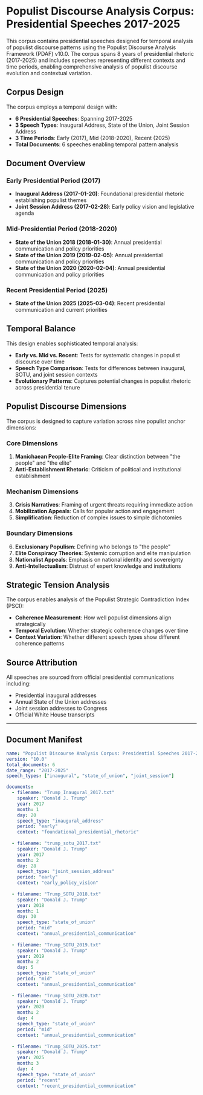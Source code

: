 # Populist Discourse Analysis Corpus: Presidential Speeches 2017-2025

This corpus contains presidential speeches designed for temporal analysis of populist discourse patterns using the Populist Discourse Analysis Framework (PDAF) v10.0. The corpus spans 8 years of presidential rhetoric (2017-2025) and includes speeches representing different contexts and time periods, enabling comprehensive analysis of populist discourse evolution and contextual variation.

## Corpus Design

The corpus employs a temporal design with:
- **6 Presidential Speeches**: Spanning 2017-2025
- **3 Speech Types**: Inaugural Address, State of the Union, Joint Session Address
- **3 Time Periods**: Early (2017), Mid (2018-2020), Recent (2025)
- **Total Documents**: 6 speeches enabling temporal pattern analysis

## Document Overview

### Early Presidential Period (2017)
- **Inaugural Address (2017-01-20)**: Foundational presidential rhetoric establishing populist themes
- **Joint Session Address (2017-02-28)**: Early policy vision and legislative agenda

### Mid-Presidential Period (2018-2020)
- **State of the Union 2018 (2018-01-30)**: Annual presidential communication and policy priorities
- **State of the Union 2019 (2019-02-05)**: Annual presidential communication and policy priorities
- **State of the Union 2020 (2020-02-04)**: Annual presidential communication and policy priorities

### Recent Presidential Period (2025)
- **State of the Union 2025 (2025-03-04)**: Recent presidential communication and current priorities

## Temporal Balance

This design enables sophisticated temporal analysis:
- **Early vs. Mid vs. Recent**: Tests for systematic changes in populist discourse over time
- **Speech Type Comparison**: Tests for differences between inaugural, SOTU, and joint session contexts
- **Evolutionary Patterns**: Captures potential changes in populist rhetoric across presidential tenure

## Populist Discourse Dimensions

The corpus is designed to capture variation across nine populist anchor dimensions:

### Core Dimensions
1. **Manichaean People-Elite Framing**: Clear distinction between "the people" and "the elite"
2. **Anti-Establishment Rhetoric**: Criticism of political and institutional establishment

### Mechanism Dimensions
3. **Crisis Narratives**: Framing of urgent threats requiring immediate action
4. **Mobilization Appeals**: Calls for popular action and engagement
5. **Simplification**: Reduction of complex issues to simple dichotomies

### Boundary Dimensions
6. **Exclusionary Populism**: Defining who belongs to "the people"
7. **Elite Conspiracy Theories**: Systemic corruption and elite manipulation
8. **Nationalist Appeals**: Emphasis on national identity and sovereignty
9. **Anti-Intellectualism**: Distrust of expert knowledge and institutions

## Strategic Tension Analysis

The corpus enables analysis of the Populist Strategic Contradiction Index (PSCI):
- **Coherence Measurement**: How well populist dimensions align strategically
- **Temporal Evolution**: Whether strategic coherence changes over time
- **Context Variation**: Whether different speech types show different coherence patterns

## Source Attribution

All speeches are sourced from official presidential communications including:
- Presidential inaugural addresses
- Annual State of the Union addresses
- Joint session addresses to Congress
- Official White House transcripts

---

## Document Manifest

```yaml
name: "Populist Discourse Analysis Corpus: Presidential Speeches 2017-2025"
version: "10.0"
total_documents: 6
date_range: "2017-2025"
speech_types: ["inaugural", "state_of_union", "joint_session"]

documents:
  - filename: "Trump_Inaugural_2017.txt"
    speaker: "Donald J. Trump"
    year: 2017
    month: 1
    day: 20
    speech_type: "inaugural_address"
    period: "early"
    context: "foundational_presidential_rhetoric"
    
  - filename: "trump_sotu_2017.txt"
    speaker: "Donald J. Trump"
    year: 2017
    month: 2
    day: 28
    speech_type: "joint_session_address"
    period: "early"
    context: "early_policy_vision"
    
  - filename: "Trump_SOTU_2018.txt"
    speaker: "Donald J. Trump"
    year: 2018
    month: 1
    day: 30
    speech_type: "state_of_union"
    period: "mid"
    context: "annual_presidential_communication"
    
  - filename: "Trump_SOTU_2019.txt"
    speaker: "Donald J. Trump"
    year: 2019
    month: 2
    day: 5
    speech_type: "state_of_union"
    period: "mid"
    context: "annual_presidential_communication"
    
  - filename: "Trump_SOTU_2020.txt"
    speaker: "Donald J. Trump"
    year: 2020
    month: 2
    day: 4
    speech_type: "state_of_union"
    period: "mid"
    context: "annual_presidential_communication"
    
  - filename: "Trump_SOTU_2025.txt"
    speaker: "Donald J. Trump"
    year: 2025
    month: 3
    day: 4
    speech_type: "state_of_union"
    period: "recent"
    context: "recent_presidential_communication"
```
